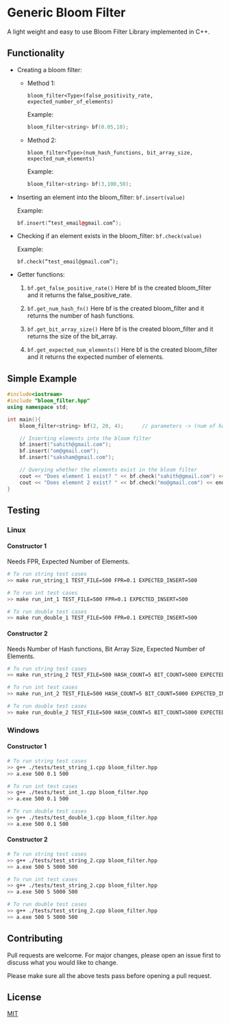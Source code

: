 # Generic Bloom Filter
A light weight and easy to use Bloom Filter Library implemented in C++.

## Functionality
* Creating a bloom filter:
	* Method 1:
		
		`bloom_filter<Type>(false_positivity_rate, expected_number_of_elements)`
		
		Example:
		```cpp
		bloom_filter<string> bf(0.05,10);
		```

	 * Method 2:
	
		`bloom_filter<Type>(num_hash_functions, bit_array_size, expected_num_elements)`
		
		Example:
		```cpp
		bloom_filter<string> bf(3,100,50);
		```

* Inserting an element into the bloom_filter: `bf.insert(value)`
	
	Example:
	```cpp
	bf.insert(“test_email@gmail.com”);
	```

* Checking if an element exists in the bloom_filter: `bf.check(value)`
	
	Example:
	```
	bf.check(“test_email@gmail.com”);
	```

* Getter functions:
	 1. `bf.get_false_positive_rate()`
	 Here bf is the created bloom_filter and it returns the false_positive_rate.

	 2. `bf.get_num_hash_fn()`
	 Here bf is the created bloom_filter and it returns the number of hash functions.

	 3. `bf.get_bit_array_size()`
	 Here bf is the created bloom_filter and it returns the size of the bit_array.

	 4. `bf.get_expected_num_elements()`
	 Here bf is the created bloom_filter and it returns the expected number of elements.


## Simple Example
```cpp
#include<iostream>
#include "bloom_filter.hpp"
using namespace std;

int main(){
	bloom_filter<string> bf(2, 20, 4);		// parameters -> (num of hash functions, bit array size, expected num of elements)

	// Inserting elements into the bloom filter
	bf.insert("sahith@gmail.com");
	bf.insert("om@gmail.com");
	bf.insert("saksham@gmail.com");

	// Querying whether the elements exist in the bloom filter
	cout << "Does element 1 exist? " << bf.check("sahith@gmail.com") << endl;	// true
	cout << "Does element 2 exist? " << bf.check("mo@gmail.com") << endl;		// false
}
```

## Testing
### Linux
#### Constructor 1
Needs FPR, Expected Number of Elements.
```bash
# To run string test cases
>> make run_string_1 TEST_FILE=500 FPR=0.1 EXPECTED_INSERT=500

# To run int test cases
>> make run_int_1 TEST_FILE=500 FPR=0.1 EXPECTED_INSERT=500

# To run double test cases
>> make run_double_1 TEST_FILE=500 FPR=0.1 EXPECTED_INSERT=500
```

#### Constructor 2
Needs Number of Hash functions, Bit Array Size, Expected Number of Elements.
```bash
# To run string test cases
>> make run_string_2 TEST_FILE=500 HASH_COUNT=5 BIT_COUNT=5000 EXPECTED_INSERT=500

# To run int test cases
>> make run_int_2 TEST_FILE=500 HASH_COUNT=5 BIT_COUNT=5000 EXPECTED_INSERT=500

# To run double test cases
>> make run_double_2 TEST_FILE=500 HASH_COUNT=5 BIT_COUNT=5000 EXPECTED_INSERT=500
```

### Windows
#### Constructor 1
```bash
# To run string test cases
>> g++ ./tests/test_string_1.cpp bloom_filter.hpp
>> a.exe 500 0.1 500

# To run int test cases
>> g++ ./tests/test_int_1.cpp bloom_filter.hpp
>> a.exe 500 0.1 500

# To run double test cases
>> g++ ./tests/test_double_1.cpp bloom_filter.hpp
>> a.exe 500 0.1 500
```

#### Constructor 2
```bash
# To run string test cases
>> g++ ./tests/test_string_2.cpp bloom_filter.hpp
>> a.exe 500 5 5000 500

# To run int test cases
>> g++ ./tests/test_string_2.cpp bloom_filter.hpp
>> a.exe 500 5 5000 500

# To run double test cases
>> g++ ./tests/test_string_2.cpp bloom_filter.hpp
>> a.exe 500 5 5000 500
```

## Contributing
Pull requests are welcome. For major changes, please open an issue first to discuss what you would like to change.

Please make sure all the above tests pass before opening a pull request.

## License
[MIT](https://github.com/Sahith02/key-generator/blob/master/LICENSE)
